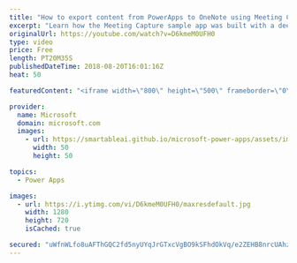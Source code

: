 ```yaml
---
title: "How to export content from PowerApps to OneNote using Meeting Capture"
excerpt: "Learn how the Meeting Capture sample app was built with a deep dive into the functions used to export content to OneNote.  Learn more: https://powerapps.microsoft.com/en-us/blog/capture-meetings-notes-like-a-pro/"
originalUrl: https://youtube.com/watch?v=D6kmeM0UFH0
type: video
price: Free
length: PT20M35S
publishedDateTime: 2018-08-20T16:01:16Z
heat: 50

featuredContent: "<iframe width=\"800\" height=\"500\" frameborder=\"0\" src=\"https://www.youtube.com/embed/D6kmeM0UFH0\" allow=\"accelerometer; autoplay; encrypted-media; gyroscope; picture-in-picture\" allowfullscreen></iframe>"

provider:
  name: Microsoft
  domain: microsoft.com
  images:
    - url: https://smartableai.github.io/microsoft-power-apps/assets/images/organizations/microsoft.com-50x50.jpg
      width: 50
      height: 50

topics:
  - Power Apps

images:
  - url: https://i.ytimg.com/vi/D6kmeM0UFH0/maxresdefault.jpg
    width: 1280
    height: 720
    isCached: true

secured: "uWfnWLfo8uAFThGQC2fd5nyUYqJrGTxcVgBO9kSFhdOkVq/e2ZEHB8nrcUAhz7HCPEaGAH0aiHr/++0WkEmp3HYCt8J78b0XsdtLdAvt9VoKnZ5u2H/xfpY3UR6En9SzQTdXYlbA05LVeyE2+z6w/CvziGmgYIBFGWt+Qm2t/ythn/Jnr9ibnB/cuXB0t/+9HiIe+hHV1hOCKbU9rcAgAf2godkbkA13wmLb2GGO1pK5ko/c+tXSt9OFRrGMMmhvZaGFHQBMV0RN9AXdqFjIIgtr9WPsrmFF+ezCm1RczMy1/D5i76oS2l+N+/Pv7rB5p0hhRO/rBuXAMwHxH4YLVUpf0skFseTBlq9dIrS+d0ljX/lLymiGZQtumQdEtuATyiRsRQcss8BPEa5Sgzle4zfczlYv+If93G3Ts9k7Cxg=;Lanjm6RXCf5MAJPcUNxVRw=="
---
```


